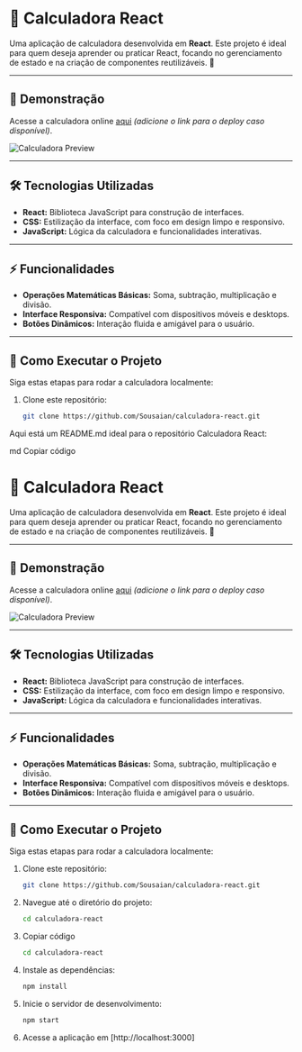 # 🧮 Calculadora React  

Uma aplicação de calculadora desenvolvida em **React**. Este projeto é ideal para quem deseja aprender ou praticar React, focando no gerenciamento de estado e na criação de componentes reutilizáveis. 🚀  

---

## 🎨 Demonstração  

Acesse a calculadora online [aqui](#) _(adicione o link para o deploy caso disponível)_.  

![Calculadora Preview](https://via.placeholder.com/800x400?text=Adicione+uma+imagem+do+projeto+aqui)  

---

## 🛠️ Tecnologias Utilizadas  

- **React:** Biblioteca JavaScript para construção de interfaces.  
- **CSS:** Estilização da interface, com foco em design limpo e responsivo.  
- **JavaScript:** Lógica da calculadora e funcionalidades interativas.  

---

## ⚡ Funcionalidades  

- **Operações Matemáticas Básicas:** Soma, subtração, multiplicação e divisão.  
- **Interface Responsiva:** Compatível com dispositivos móveis e desktops.  
- **Botões Dinâmicos:** Interação fluida e amigável para o usuário.  

---

## 🚀 Como Executar o Projeto  

Siga estas etapas para rodar a calculadora localmente:  

1. Clone este repositório:  
   ```bash
   git clone https://github.com/Sousaian/calculadora-react.git

Aqui está um README.md ideal para o repositório Calculadora React:

md
Copiar código
# 🧮 Calculadora React  

Uma aplicação de calculadora desenvolvida em **React**. Este projeto é ideal para quem deseja aprender ou praticar React, focando no gerenciamento de estado e na criação de componentes reutilizáveis. 🚀  

---

## 🎨 Demonstração  

Acesse a calculadora online [aqui](#) _(adicione o link para o deploy caso disponível)_.  

![Calculadora Preview](https://via.placeholder.com/800x400?text=Adicione+uma+imagem+do+projeto+aqui)  

---

## 🛠️ Tecnologias Utilizadas  

- **React:** Biblioteca JavaScript para construção de interfaces.  
- **CSS:** Estilização da interface, com foco em design limpo e responsivo.  
- **JavaScript:** Lógica da calculadora e funcionalidades interativas.  

---

## ⚡ Funcionalidades  

- **Operações Matemáticas Básicas:** Soma, subtração, multiplicação e divisão.  
- **Interface Responsiva:** Compatível com dispositivos móveis e desktops.  
- **Botões Dinâmicos:** Interação fluida e amigável para o usuário.  

---

## 🚀 Como Executar o Projeto  

Siga estas etapas para rodar a calculadora localmente:  

1. Clone este repositório:  
   ```bash
   git clone https://github.com/Sousaian/calculadora-react.git
2. Navegue até o diretório do projeto:
   ```bash
   cd calculadora-react
3. Copiar código
   ```bash
   cd calculadora-react
4. Instale as dependências:
   ```bash
   npm install
5. Inicie o servidor de desenvolvimento:
   ```bash
   npm start
6. Acesse a aplicação em [http://localhost:3000]